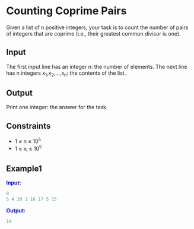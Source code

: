 # Counting Coprime Pairs

Given a list of n positive integers, your task is to count the number of pairs of integers that are coprime (i.e., their greatest common divisor is one).

## Input

The first input line has an integer n: the number of elements.
The next line has n integers x<sub>1</sub>,x<sub>2</sub>,&hellip;,x<sub>n</sub>: the contents of the list.

## Output

Print one integer: the answer for the task.


## Constraints

- 1 &le; n &le; 10<sup>5</sup>
- 1 &le; x<sub>i</sub> &le; 10<sup>5</sup>

## Example1
<font color="blue">**Input:**</font>
```c++
8
5 4 20 1 16 17 5 15
```
<font color="blue">**Output:**</font>
```c++
19
``` 
